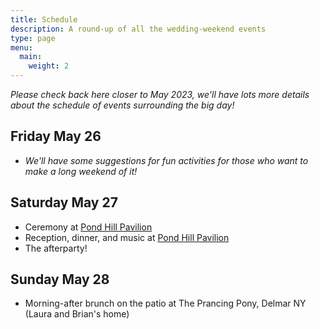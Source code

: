```yaml
---
title: Schedule
description: A round-up of all the wedding-weekend events
type: page
menu:
  main:
    weight: 2
---
```


*Please check back here closer to May 2023, we'll have lots more details about the schedule of events surrounding the big day!*

## Friday May 26

- *We'll have some suggestions for fun activities for those who want to make a long weekend of it!*

## Saturday May 27

- Ceremony at [Pond Hill Pavilion](https://pondhillpavilion.com)
- Reception, dinner, and music at [Pond Hill Pavilion](https://pondhillpavilion.com)
- The afterparty!

## Sunday May 28

- Morning-after brunch on the patio at The Prancing Pony, Delmar NY (Laura and Brian's home)
